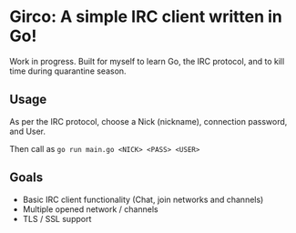 # Girco: A simple IRC client written in Go!

Work in progress. Built for myself to learn Go, the IRC protocol, and to kill time during quarantine season.

## Usage
As per the IRC protocol, choose a Nick (nickname), connection password, and User.

Then call as
`go run main.go <NICK> <PASS> <USER>`

## Goals
- Basic IRC client functionality (Chat, join networks and channels)
- Multiple opened network / channels
- TLS / SSL support